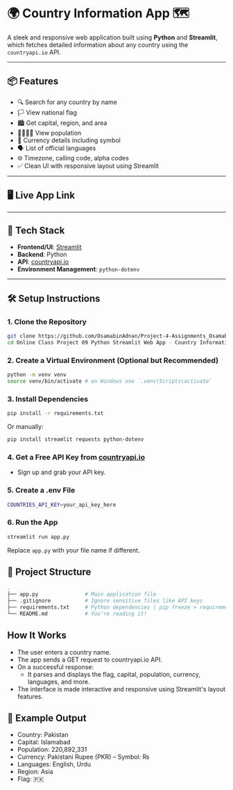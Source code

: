 # 🌍 Country Information App 🗺️

A sleek and responsive web application built using **Python** and **Streamlit**, which fetches detailed information about any country using the `countryapi.io` API.

---

## 📦 Features

- 🔍 Search for any country by name
- 🏳️ View national flag
- 🏙 Get capital, region, and area
- 👨‍👩‍👧‍👦 View population
- 💱 Currency details including symbol
- 🗣 List of official languages
- 🌐 Timezone, calling code, alpha codes
- ✅ Clean UI with responsive layout using Streamlit

---

## 🖥️ Live App Link



---

## 🚀 Tech Stack

- **Frontend/UI**: [Streamlit](https://streamlit.io)
- **Backend**: Python
- **API**: [countryapi.io](https://countryapi.io/)
- **Environment Management**: `python-dotenv`

---

## 🛠️ Setup Instructions

### 1. Clone the Repository

```bash
git clone https://github.com/OsamabinAdnan/Project-4-Assignments_OsamabinAdnan/tree/main/Assignment_01_online_class_projects/
cd Online Class Project 09 Python Streamlit Web App - Country Information Cards
```
### 2. Create a Virtual Environment (Optional but Recommended)

```bash
python -m venv venv
source venv/bin/activate # on Windows use `.venv\Scripts\activate`
```

### 3. Install Dependencies

```bash
pip install -r requirements.txt

```
Or manually:

```bash
pip install streamlit requests python-dotenv
```

### 4. Get a Free API Key from [countryapi.io](https://countryapi.io/)

- Sign up and grab your API key.

### 5. Create a .env File

``` bash
COUNTRIES_API_KEY=your_api_key_here
```

### 6. Run the App

```bash
streamlit run app.py
```

Replace `app.py` with your file name if different.

## 📂 Project Structure

```bash
.
├── app.py               # Main application file
├── .gitignore           # Ignore sensitive files like API keys
├── requirements.txt     # Python dependencies | pip freeze > requirements.txt ==> This command will write all packages with versions in this file
└── README.md            # You're reading it!

```

## How It Works

* The user enters a country name.
* The app sends a GET request to countryapi.io API.
* On a successful response:
    - It parses and displays the flag, capital, population, currency, languages, and more.
* The interface is made interactive and responsive using Streamlit's layout features.

## 📌 Example Output

* Country: Pakistan
* Capital: Islamabad
* Population: 220,892,331
* Currency: Pakistani Rupee (PKR) – Symbol: ₨
* Languages: English, Urdu
* Region: Asia
* Flag: 🇵🇰